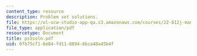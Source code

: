 ```yaml
---
content_type: resource
description: Problem set solutions.
file: https://ol-ocw-studio-app-qa.s3.amazonaws.com/courses/22-812j-managing-nuclear-technology-spring-2004/6fb75cf16e04fd1188946bca48a45b4f_ps5soln.pdf
file_type: application/pdf
resourcetype: Document
title: ps5soln.pdf
uid: 6fb75cf1-6e04-fd11-8894-6bca48a45b4f
---
```


